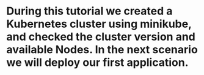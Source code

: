 # During this tutorial we created a Kubernetes cluster using minikube, and checked the cluster version and available Nodes. In the next scenario we will deploy our first application. #
